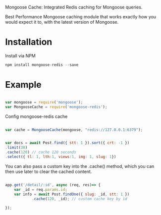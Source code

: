 Mongoose Cache: Integrated Redis caching for Mongoose queries.

Best Performance Mongoose caching module that works exactly how you would expect it to, with the latest version of Mongoose.

# Installation

Install via NPM

```js
npm install mongoose-redis --save
```


# Example

```js

var mongoose = require('mongoose');
var MongooseCache = require('mongoose-redis');

```
Config mongoose-redis cache
```js

var cache = MongooseCache(mongoose, "redis://127.0.0.1:6379");

```


```js

var docs = await Post.find({ stt: 1 }).sort({ crt: -1 })
.limit(30)
.cache(120) // cache 120 seconds
.select({ tl: 1, lth:1, views:1, img: 1, slug: 1})

```
You can also pass a custom key into the .cache() method, which you can then use later to clear the cached content.

```js

app.get('/detail/:id', async (req, res)=> {
    var _id = req.params.id;  
    var info = await Post.findOne({ slug: _id, stt: 1 })
            .cache(120, _id); // custom cache key by id
                
});

```

